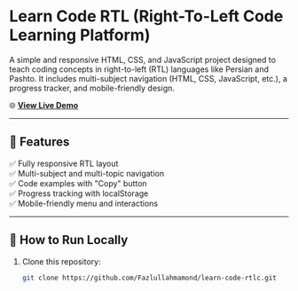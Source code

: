 # Learn Code RTL (Right-To-Left Code Learning Platform)

A simple and responsive HTML, CSS, and JavaScript project designed to teach coding concepts in right-to-left (RTL) languages like Persian and Pashto. It includes multi-subject navigation (HTML, CSS, JavaScript, etc.), a progress tracker, and mobile-friendly design.

🌐 **[View Live Demo](https://fazlullahmamond.github.io/learn-code-rtlc/)**

---

## 📖 Features

✅ Fully responsive RTL layout  
✅ Multi-subject and multi-topic navigation  
✅ Code examples with "Copy" button  
✅ Progress tracking with localStorage  
✅ Mobile-friendly menu and interactions  

---

## 🚀 How to Run Locally

1. Clone this repository:
   ```bash
   git clone https://github.com/Fazlullahmamond/learn-code-rtlc.git
